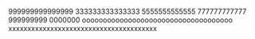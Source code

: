 999999999999999
333333333333333
5555555555555
777777777777
999999999
0000000
oooooooooooooooooooooooooooooooooooo
xxxxxxxxxxxxxxxxxxxxxxxxxxxxxxxxxxxxxxx
